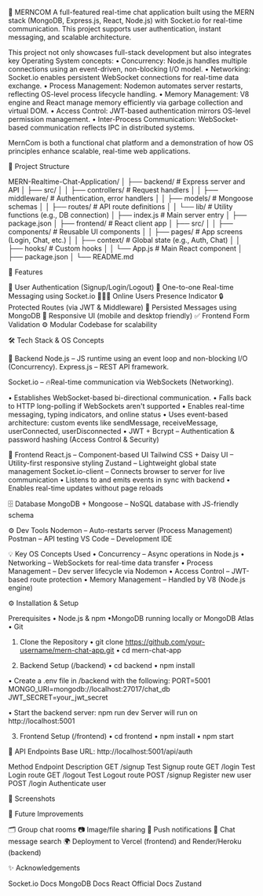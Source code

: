 💬 MERNCOM
A full-featured real-time chat application built using the MERN stack (MongoDB, Express.js, React, Node.js) with Socket.io for real-time communication. This project supports user authentication, instant messaging, and scalable architecture.

This project not only showcases full-stack development but also integrates key Operating System concepts:
 • Concurrency: Node.js handles multiple connections using an event-driven, non-blocking I/O model.
 • Networking: Socket.io enables persistent WebSocket connections for real-time data exchange.
 • Process Management: Nodemon automates server restarts, reflecting OS-level process lifecycle handling.
 • Memory Management: V8 engine and React manage memory efficiently via garbage collection and virtual DOM.
 • Access Control: JWT-based authentication mirrors OS-level permission management.
 • Inter-Process Communication: WebSocket-based communication reflects IPC in distributed systems.

MernCom is both a functional chat platform and a demonstration of how OS principles enhance scalable, real-time web applications.

📁 Project Structure

MERN-Realtime-Chat-Application/
│
├── backend/                  # Express server and API
│   ├── src/
│   │   ├── controllers/      # Request handlers
│   │   ├── middleware/       # Authentication, error handlers
│   │   ├── models/           # Mongoose schemas
│   │   ├── routes/           # API route definitions
│   │   └── lib/              # Utility functions (e.g., DB connection)
│   ├── index.js              # Main server entry
│   ├── package.json
│
├── frontend/                 # React client app
│   ├── src/
│   │   ├── components/       # Reusable UI components
│   │   ├── pages/            # App screens (Login, Chat, etc.)
│   │   ├── context/          # Global state (e.g., Auth, Chat)
│   │   ├── hooks/            # Custom hooks
│   │   └── App.js            # Main React component
│   ├── package.json
│
└── README.md

🚀 Features

🔐 User Authentication (Signup/Login/Logout)
💬 One-to-one Real-time Messaging using Socket.io
🧑‍🤝‍🧑 Online Users Presence Indicator
🔒 Protected Routes (via JWT & Middleware)
📩 Persisted Messages using MongoDB
🧭 Responsive UI (mobile and desktop friendly)
✅ Frontend Form Validation
⚙️ Modular Codebase for scalability

🛠️ Tech Stack & OS Concepts

🔧 Backend
 Node.js – JS runtime using an event loop and non-blocking I/O (Concurrency).
Express.js – REST API framework.

Socket.io –  🔥Real-time communication via WebSockets (Networking).

 • Establishes WebSocket-based bi-directional communication.
 • Falls back to HTTP long-polling if WebSockets aren't supported
 • Enables real-time messaging, typing indicators, and online status
 • Uses event-based architecture: custom events like sendMessage, receiveMessage, userConnected, userDisconnected
 • JWT + Bcrypt – Authentication & password hashing (Access Control & Security)

🎨 Frontend
  React.js – Component-based UI
  Tailwind CSS + Daisy UI – Utility-first responsive styling
  Zustand – Lightweight global state management
  Socket.io-client – Connects browser to server for live communication
    • Listens to and emits events in sync with backend
    • Enables real-time updates without page reloads

🗄️ Database
    MongoDB + Mongoose – NoSQL database with JS-friendly schema

⚙️ Dev Tools
    Nodemon – Auto-restarts server (Process Management)
    Postman – API testing
    VS Code – Development IDE

💡 Key OS Concepts Used
• Concurrency – Async operations in Node.js
• Networking – WebSockets for real-time data transfer
• Process Management – Dev server lifecycle via Nodemon
• Access Control – JWT-based route protection
• Memory Management – Handled by V8 (Node.js engine)

⚙️ Installation & Setup

Prerequisites
• Node.js & npm
 •MongoDB running locally or MongoDB Atlas
• Git

1. Clone the Repository
   • git clone https://github.com/your-username/mern-chat-app.git
   • cd mern-chat-app

2. Backend Setup (/backend)
   • cd backend
   • npm install

• Create a .env file in /backend with the following:
PORT=5001
MONGO_URI=mongodb://localhost:27017/chat_db
JWT_SECRET=your_jwt_secret

• Start the backend server:
npm run dev
Server will run on http://localhost:5001

3. Frontend Setup (/frontend)
   • cd frontend
   • npm install
   • npm start


🧪 API Endpoints
Base URL: http://localhost:5001/api/auth

Method	      Endpoint	          Description
GET          	/signup	            Test Signup route
GET	          /login	            Test Login route
GET	          /logout	            Test Logout route
POST	        /signup            	Register new user
POST	        /login	            Authenticate user


📸 Screenshots



📌 Future Improvements

🗂️ Group chat rooms
📷 Image/file sharing
🔔 Push notifications
🧾 Chat message search
🌍 Deployment to Vercel (frontend) and Render/Heroku (backend)

✨ Acknowledgements

Socket.io Docs
MongoDB Docs
React Official Docs
Zustand





